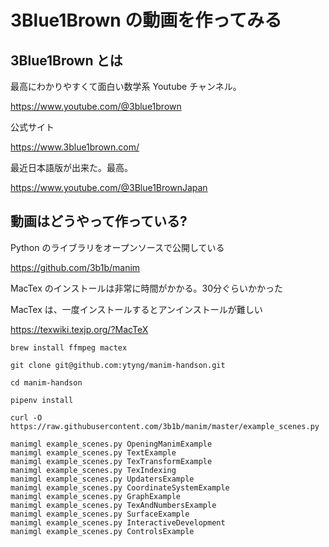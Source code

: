 # 3Blue1Brown の動画を作ってみる


## 3Blue1Brown とは

最高にわかりやすくて面白い数学系 Youtube チャンネル。

https://www.youtube.com/@3blue1brown

公式サイト

https://www.3blue1brown.com/


最近日本語版が出来た。最高。

https://www.youtube.com/@3Blue1BrownJapan


## 動画はどうやって作っている?

Python のライブラリをオープンソースで公開している

https://github.com/3b1b/manim


MacTex のインストールは非常に時間がかかる。30分ぐらいかかった

MacTex は、一度インストールするとアンインストールが難しい

https://texwiki.texjp.org/?MacTeX


```shell
brew install ffmpeg mactex

git clone git@github.com:ytyng/manim-handson.git

cd manim-handson

pipenv install

curl -O https://raw.githubusercontent.com/3b1b/manim/master/example_scenes.py

manimgl example_scenes.py OpeningManimExample
manimgl example_scenes.py TextExample
manimgl example_scenes.py TexTransformExample
manimgl example_scenes.py TexIndexing
manimgl example_scenes.py UpdatersExample
manimgl example_scenes.py CoordinateSystemExample
manimgl example_scenes.py GraphExample
manimgl example_scenes.py TexAndNumbersExample
manimgl example_scenes.py SurfaceExample
manimgl example_scenes.py InteractiveDevelopment
manimgl example_scenes.py ControlsExample
```


